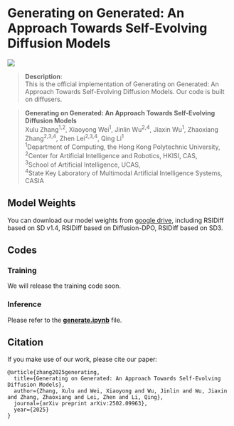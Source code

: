# Generating on Generated: An Approach Towards Self-Evolving Diffusion Models

<a href='https://arxiv.org/pdf/2502.09963'><img src='https://img.shields.io/badge/Paper-Arxiv-red'></a>

>**Description**: <br>
>This is the official implementation of Generating on Generated: An Approach Towards Self-Evolving Diffusion Models. Our code is built on diffusers.

> **Generating on Generated: An Approach Towards Self-Evolving Diffusion Models**<br>
> Xulu Zhang<sup>1,2</sup>, Xiaoyong Wei<sup>1</sup>, Jinlin Wu<sup>2,4</sup>, Jiaxin Wu<sup>1</sup>, Zhaoxiang Zhang<sup>2,3,4</sup>, Zhen Lei<sup>2,3,4</sup>, Qing Li<sup>1</sup> <br>
> <sup>1</sup>Department of Computing, the Hong Kong Polytechnic University, <br><sup>2</sup>Center for Artificial Intelligence and Robotics, HKISI, CAS, <br><sup>3</sup>School of Artificial Intelligence, UCAS, <br><sup>4</sup>State Key Laboratory of Multimodal Artificial Intelligence Systems, CASIA

## Model Weights
You can download our model weights from [google drive](https://drive.google.com/drive/folders/1pMMrt2FaUsfJAHoJQ4kmEW6q1XoZyPjb?usp=sharing), including RSIDiff based on SD v1.4, RSIDiff based on Diffusion-DPO, RSIDiff based on SD3.

## Codes
### Training
We will release the training code soon.

### Inference
Please refer to the [**generate.ipynb**](generate.ipynb) file.

## Citation

If you make use of our work, please cite our paper:

```
@article{zhang2025generating,
  title={Generating on Generated: An Approach Towards Self-Evolving Diffusion Models},
  author={Zhang, Xulu and Wei, Xiaoyong and Wu, Jinlin and Wu, Jiaxin and Zhang, Zhaoxiang and Lei, Zhen and Li, Qing},
  journal={arXiv preprint arXiv:2502.09963},
  year={2025}
}
```

